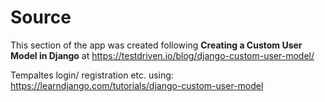 # Source
This section of the app was created following **Creating a Custom User Model in Django** at https://testdriven.io/blog/django-custom-user-model/

Tempaltes login/ registration etc. using: https://learndjango.com/tutorials/django-custom-user-model


